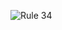 ![Rule 34](https://proxy.duckduckgo.com/iu/?u=http%3A%2F%2Fi2.kym-cdn.com%2Fphotos%2Fimages%2Ffacebook%2F000%2F814%2F773%2F7b2.png&f=1)
